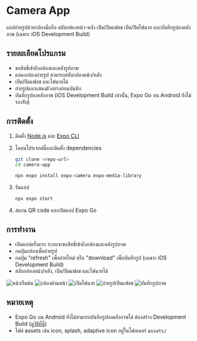 # Camera App

แอปถ่ายรูปด้วยกล้องมือถือ สลับกล้องหน้า-หลัง เปิด/ปิดแฟลช เปิด/ปิดไฟฉาย และบันทึกรูปลงคลังภาพ (เฉพาะ iOS Development Build)

## รายละเอียดโปรแกรม

- ขอสิทธิ์เข้าถึงกล้องและคลังรูปภาพ
- แสดงกล้องถ่ายรูป สามารถสลับกล้องหน้า/หลัง
- เปิด/ปิดแฟลช และไฟฉายได้
- ถ่ายรูปและแสดงตัวอย่างก่อนบันทึก
- บันทึกรูปลงคลังภาพ (iOS Development Build เท่านั้น, Expo Go บน Android ยังไม่รองรับ)

## การติดตั้ง

1. ติดตั้ง [Node.js](https://nodejs.org/) และ [Expo CLI](https://docs.expo.dev/get-started/installation/)
2. โคลนโปรเจกต์นี้และติดตั้ง dependencies

   ```sh
   git clone <repo-url>
   cd camera-app
   ```
    ```sh
    npx expo install expo-camera expo-media-library
   ```

3. รันแอป

   ```sh
   npx expo start
   ```

4. สแกน QR code และเปิดแอป Expo Go 

## การทำงาน

- เปิดแอปครั้งแรก ระบบจะขอสิทธิ์เข้าถึงกล้องและคลังรูปภาพ
- กดปุ่มกล้องเพื่อถ่ายรูป
- กดปุ่ม "refresh" เพื่อถ่ายใหม่ หรือ "download" เพื่อบันทึกรูป (เฉพาะ iOS Development Build)
- สลับกล้องหน้า/หลัง, เปิด/ปิดแฟลช และไฟฉายได้

![หน้าเริ่มต้น](assets\image\หน้าdefault.png)
![กล้องด้านหน้า](assets\image\กล้องหน้า.png)
![เปิดไฟฉาย](assets\image\เปิดไฟฉาย.png)
![ถ่ายรูปเปิดแฟลช](assets\image\แฟลช.png)
![บันทึกรูปภาพ](assets\image\บันทึก.png)

## หมายเหตุ

- Expo Go บน Android ยังไม่สามารถบันทึกรูปลงคลังภาพได้ ต้องสร้าง Development Build ([ดูวิธีที่นี่](https://docs.expo.dev/development/introduction/))
- ไฟล์ assets เช่น icon, splash, adaptive icon อยู่ในโฟลเดอร์ `assets/`

